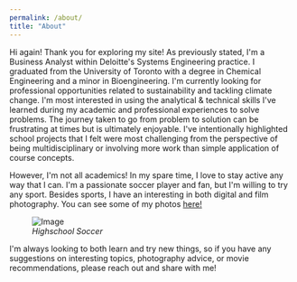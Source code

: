 ```yaml
---
permalink: /about/
title: "About"
---
```


Hi again! Thank you for exploring my site! As previously stated, I'm a Business Analyst within Deloitte's Systems Engineering practice. I graduated from the University of Toronto with a degree in Chemical Engineering and a minor in Bioengineering. I'm currently looking for professional opportunities related to sustainability and tackling climate change. I'm most interested in using the analytical & technical skills I've learned during my academic and professional experiences to solve problems. The journey taken to go from problem to solution can be frustrating at times but is ultimately enjoyable. I've intentionally highlighted school projects that I felt were most challenging from the perspective of being  multidisciplinary or involving more work than simple application of course concepts. 

However, I'm not all academics! In my spare time, I love to stay active any way that I can. I'm a passionate soccer player and fan, but I'm willing to try any sport. Besides sports, I have an interesting in both digital and film photography. You can see some of my photos [here!](https://naveedfarahani.github.io/photo)
<figure>
  <img src="/assets/images/soccer.jpg" alt="Image" />
  <figcaption><em>Highschool Soccer</em></figcaption>
</figure>
I'm always looking to both learn and try new things, so if you have any suggestions on interesting topics, photography advice, or movie recommendations, please reach out and share with me!
